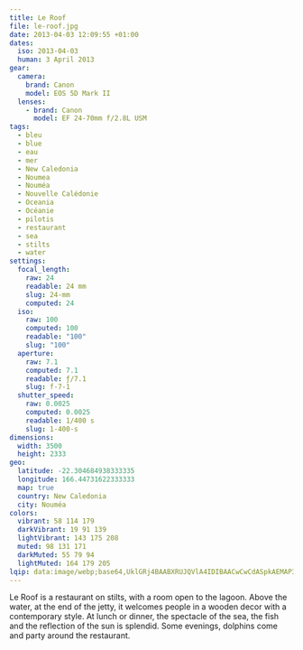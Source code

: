 ```yaml
---
title: Le Roof
file: le-roof.jpg
date: 2013-04-03 12:09:55 +01:00
dates:
  iso: 2013-04-03
  human: 3 April 2013
gear:
  camera:
    brand: Canon
    model: EOS 5D Mark II
  lenses:
    - brand: Canon
      model: EF 24-70mm f/2.8L USM
tags:
  - bleu
  - blue
  - eau
  - mer
  - New Caledonia
  - Noumea
  - Nouméa
  - Nouvelle Calédonie
  - Oceania
  - Océanie
  - pilotis
  - restaurant
  - sea
  - stilts
  - water
settings:
  focal_length:
    raw: 24
    readable: 24 mm
    slug: 24-mm
    computed: 24
  iso:
    raw: 100
    computed: 100
    readable: "100"
    slug: "100"
  aperture:
    raw: 7.1
    computed: 7.1
    readable: ƒ/7.1
    slug: f-7-1
  shutter_speed:
    raw: 0.0025
    computed: 0.0025
    readable: 1/400 s
    slug: 1-400-s
dimensions:
  width: 3500
  height: 2333
geo:
  latitude: -22.304684938333335
  longitude: 166.44731622333333
  map: true
  country: New Caledonia
  city: Nouméa
colors:
  vibrant: 58 114 179
  darkVibrant: 19 91 139
  lightVibrant: 143 175 208
  muted: 98 131 171
  darkMuted: 55 79 94
  lightMuted: 164 179 205
lqip: data:image/webp;base64,UklGRj4BAABXRUJQVlA4IDIBAACwCwCdASpkAEMAP3GgwVi0v6+jslTdU/AuCUAZv4cfPCwUiMkTJDSGaxTisAwnJYzfbN+h01u6Zlq62sK2YDGpU5FKZdhs/FD7gK02Ot8QlI+l97KqekgmFGMERpqFHogXu9rmZTYA/u4D9g7sKFqAQyTqp/sMpSEJYMal18nmov+d7ocL9ULRh6YMnAlGLQfom4DdaWqKyVv2u2Bmd0gI3tcxFXxSTKrIg+j6P7mYb5+859jSAxxZv4H8sRgpvi+v8VC04PL2Xps8LLu20Kc2gkJXMQMB11T48A/Jgvm5xUmIrcFiQfATnklTlckt3kbnqgZ4iCX1f2TCxctj/Pfml1pHDMSs1brxY9eAPxnwOpSIyyYioBbkNwAcD+/cbtgcY8S7ZN9rlKzXgzjFzmnYQAA=
---
```


Le Roof is a restaurant on stilts, with a room open to the lagoon. Above the water, at the end of the jetty, it welcomes people in a wooden decor with a contemporary style. At lunch or dinner, the spectacle of the sea, the fish and the reflection of the sun is splendid. Some evenings, dolphins come and party around the restaurant.
